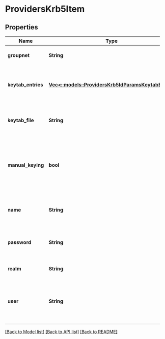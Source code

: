 # ProvidersKrb5Item

## Properties
Name | Type | Description | Notes
------------ | ------------- | ------------- | -------------
**groupnet** | **String** | Groupnet identifier. | [optional] [default to null]
**keytab_entries** | [**Vec<::models::ProvidersKrb5IdParamsKeytabEntry>**](ProvidersKrb5IdParamsKeytabEntry.md) | Specifies the key information for the Kerberos SPN. | [optional] [default to null]
**keytab_file** | **String** | Specifies the path to a keytab file to import. | [optional] [default to null]
**manual_keying** | **bool** | If true, keys are managed manually. If false, keys are managed through kadmin. | [optional] [default to null]
**name** | **String** | Specifies the Kerberos provider name. | [optional] [default to null]
**password** | **String** | Specifies the Kerberos provider password. | [optional] [default to null]
**realm** | **String** | Specifies the name of realm. | [default to null]
**user** | **String** | Specifies the name of the user that performs kadmin tasks. | [optional] [default to null]

[[Back to Model list]](../README.md#documentation-for-models) [[Back to API list]](../README.md#documentation-for-api-endpoints) [[Back to README]](../README.md)


